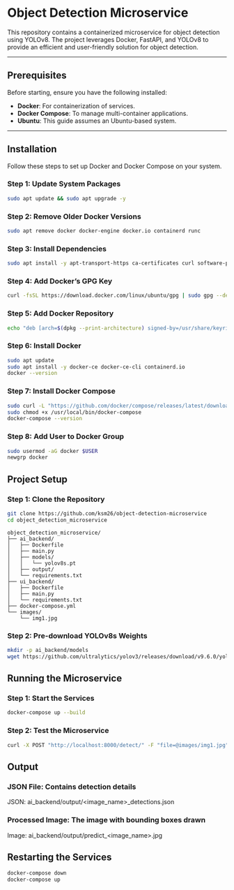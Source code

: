 # Object Detection Microservice

This repository contains a containerized microservice for object detection using YOLOv8. The project leverages Docker, FastAPI, and YOLOv8 to provide an efficient and user-friendly solution for object detection.

---

## Prerequisites

Before starting, ensure you have the following installed:

- **Docker**: For containerization of services.
- **Docker Compose**: To manage multi-container applications.
- **Ubuntu**: This guide assumes an Ubuntu-based system.

---

## Installation

Follow these steps to set up Docker and Docker Compose on your system.

### Step 1: Update System Packages
```bash
sudo apt update && sudo apt upgrade -y
```
### Step 2: Remove Older Docker Versions
```bash
sudo apt remove docker docker-engine docker.io containerd runc
```
### Step 3: Install Dependencies
```bash
sudo apt install -y apt-transport-https ca-certificates curl software-properties-common
```
### Step 4: Add Docker’s GPG Key
```bash
curl -fsSL https://download.docker.com/linux/ubuntu/gpg | sudo gpg --dearmor -o /usr/share/keyrings/docker-archive-keyring.gpg
```
### Step 5: Add Docker Repository
```bash
echo "deb [arch=$(dpkg --print-architecture) signed-by=/usr/share/keyrings/docker-archive-keyring.gpg] https://download.docker.com/linux/ubuntu $(lsb_release -cs) stable" | sudo tee /etc/apt/sources.list.d/docker.list > /dev/null
```

### Step 6: Install Docker
```bash
sudo apt update
sudo apt install -y docker-ce docker-ce-cli containerd.io
docker --version
```
### Step 7: Install Docker Compose
```bash
sudo curl -L "https://github.com/docker/compose/releases/latest/download/docker-compose-$(uname -s)-$(uname -m)" -o /usr/local/bin/docker-compose
sudo chmod +x /usr/local/bin/docker-compose
docker-compose --version
```
### Step 8: Add User to Docker Group
```bash
sudo usermod -aG docker $USER
newgrp docker
```

## Project Setup
### Step 1: Clone the Repository
```bash
git clone https://github.com/ksm26/object-detection-microservice
cd object_detection_microservice
```

```plaintext
object_detection_microservice/
├── ai_backend/
│   ├── Dockerfile
│   ├── main.py
│   ├── models/
│   │   └── yolov8s.pt
│   ├── output/
│   └── requirements.txt
├── ui_backend/
│   ├── Dockerfile
│   ├── main.py
│   └── requirements.txt
├── docker-compose.yml
└── images/
    └── img1.jpg
```
### Step 2: Pre-download YOLOv8s Weights
```bash
mkdir -p ai_backend/models
wget https://github.com/ultralytics/yolov3/releases/download/v9.6.0/yolov8s.pt -O ai_backend/models/yolov8s.pt
```

## Running the Microservice
### Step 1: Start the Services
```bash
docker-compose up --build
```
### Step 2: Test the Microservice
```bash
curl -X POST "http://localhost:8000/detect/" -F "file=@images/img1.jpg"
```
## Output
### JSON File: Contains detection details
JSON: ai_backend/output/<image_name>_detections.json
### Processed Image: The image with bounding boxes drawn
Image: ai_backend/output/predict_<image_name>.jpg 

## Restarting the Services
```bash
docker-compose down
docker-compose up
```


